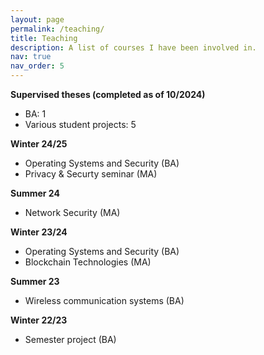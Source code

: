 ```yaml
---
layout: page
permalink: /teaching/
title: Teaching
description: A list of courses I have been involved in.
nav: true
nav_order: 5
---
```


<b>Supervised theses (completed as of 10/2024)</b>

- BA: 1
- Various student projects: 5

<b>Winter 24/25</b>
- Operating Systems and Security (BA)
- Privacy & Securty seminar (MA)

<b>Summer 24</b>
- Network Security (MA)

<b>Winter 23/24</b>
- Operating Systems and Security (BA)
- Blockchain Technologies (MA)

<b>Summer 23</b>
- Wireless communication systems (BA)

<b>Winter 22/23</b>
- Semester project (BA)
